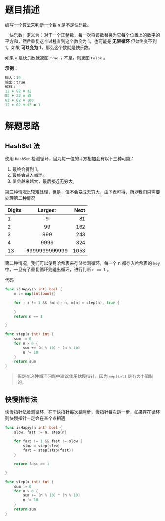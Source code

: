 # 题目描述

编写一个算法来判断一个数 `n` 是不是快乐数。

「快乐数」定义为：对于一个正整数，每一次将该数替换为它每个位置上的数字的平方和，然后重复这个过程直到这个数变为 1，也可能是 **无限循环** 但始终变不到 1。如果 **可以变为** 1，那么这个数就是快乐数。

如果 `n` 是快乐数就返回 `True` ；不是，则返回 `False` 。

**示例：**

```fortran
输入：19
输出：true
解释：
12 + 92 = 82
82 + 22 = 68
62 + 82 = 100
12 + 02 + 02 = 1
```



# 解题思路

## HashSet 法

使用 `HashSet` 检测循环，因为每一位的平方相加会有以下三种可能：

1.  最终会得到 1。
2.  最终会进入循环。
3.  值会越来越大，最后接近无穷大。

第三种情况比较难处理，但是，值不会变成无穷大，由下表可得，所以我们只需要处理第二种情况

| Digits |    Largest    | Next |
| ------ | :-----------: | ---: |
| 1      |       9       |   81 |
| 2      |      99       |  162 |
| 3      |      999      |  243 |
| 4      |     9999      |  324 |
| 13     | 9999999999999 | 1053 |

第二种情况，我们可以使用哈希表来存储检测循环，每一个 n 都存入哈希表的 `key` 中，一旦有了重复循环则退出循环，进行判断 `n == 1` 。



代码

```go
func isHappy(n int) bool {
    m := map[int]bool{}

    for ; n != 1 && !m[n]; n, m[n] = step(n), true { 
        
    }
    return n == 1 

}

func step(n int) int {
    sum := 0
    for n > 0 {
        sum += (n % 10) * (n % 10)
        n /= 10 
    }
    return sum
}
```

>   但是在这种循环问题中建议使用快慢指针，因为 `map[int]` 是有大小限制的。

## 快慢指针法 

快慢指针法检测循环，在于快指针每次跳两步，慢指针每次跳一步，如果存在循环则快慢指针一定会在某个点相遇

```go
func isHappy(n int) bool {
    slow, fast := n, step(n)
    
    for fast != 1 && fast != slow {
        slow = step(slow)
        fast = step(step(fast))
    }
    
    return fast == 1

}

func step(n int) int {
    sum := 0
    for n > 0 {
        sum += (n % 10) * (n % 10)
        n /= 10 
    }
    return sum
}
```

